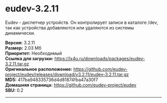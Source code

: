 # eudev-3.2.11
Eudev - диспетчер устройств. Он контролирует записи в каталоге /dev, так как устройства добавляются или удаляются из системы динамически.

**Версия:** 3.2.11<br />
**Размер:** 2.03 Мб<br />
**Приоритет:** Необходимый<br />
**Ссылка для загрузки:** https://lx4u.ru/downloads/packages/eudev-3.2.11.tar.gz<br />
**Оригинальное расположение:** https://github.com/eudev-project/eudev/releases/download/v3.2.11/eudev-3.2.11.tar.gz<br/>
**MD5:** 417ba948335736d4d81874fba47a30f7<br />
**Домашняя страница:** https://github.com/eudev-project/eudev
<br />**SBU:** 0.2

***
